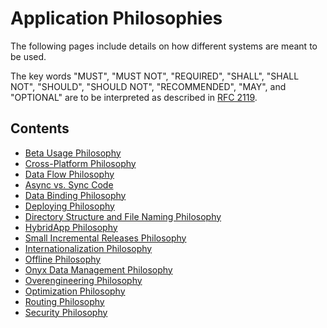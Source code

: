 # Application Philosophies
The following pages include details on how different systems are meant to be used.

The key words "MUST", "MUST NOT", "REQUIRED", "SHALL", "SHALL NOT", "SHOULD", "SHOULD NOT", "RECOMMENDED", "MAY", and
"OPTIONAL" are to be interpreted as described in [RFC 2119](https://datatracker.ietf.org/doc/html/rfc2119).

## Contents
* [Beta Usage Philosophy](/contributingGuides/philosophies/BETAS.md)
* [Cross-Platform Philosophy](/contributingGuides/philosophies/CROSS-PLATFORM.md)
* [Data Flow Philosophy](/contributingGuides/philosophies/DATA-FLOW.md)
* [Async vs. Sync Code](/contributingGuides/philosophies/ASYNC.md)
* [Data Binding Philosophy](/contributingGuides/philosophies/DATA-BINDING.md)
* [Deploying Philosophy](/contributingGuides/philosophies/DEPLOYING.md)
* [Directory Structure and File Naming Philosophy](/contributingGuides/philosophies/DIRECTORIES.md)
* [HybridApp Philosophy](/contributingGuides/philosophies/HYBRID-APP.md)
* [Small Incremental Releases Philosophy](/contributingGuides/philosophies/INCREMENTAL-RELEASES.md)
* [Internationalization Philosophy](/contributingGuides/philosophies/INTERNATIONALIZATION.md)
* [Offline Philosophy](/contributingGuides/philosophies/OFFLINE.md)
* [Onyx Data Management Philosophy](/contributingGuides/philosophies/ONYX-DATA-MANAGEMENT.md)
* [Overengineering Philosophy](/contributingGuides/philosophies/OVERENGINEERING.md)
* [Optimization Philosophy](/contributingGuides/philosophies/OPTMIZATION.md)
* [Routing Philosophy](/contributingGuides/philosophies/ROUTING.md)
* [Security Philosophy](/contributingGuides/philosophies/SECURITY.md)
